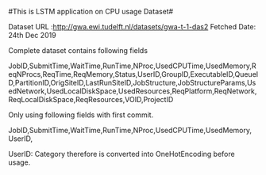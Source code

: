 #This is LSTM application on CPU usage Dataset#

Dataset URL :http://gwa.ewi.tudelft.nl/datasets/gwa-t-1-das2
Fetched Date: 24th Dec 2019

Complete dataset contains following fields

JobID,SubmitTime,WaitTime,RunTime,NProc,UsedCPUTime,UsedMemory,ReqNProcs,ReqTime,ReqMemory,Status,UserID,GroupID,ExecutableID,QueueID,PartitionID,OrigSiteID,LastRunSiteID,JobStructure,JobStructureParams,UsedNetwork,UsedLocalDiskSpace,UsedResources,ReqPlatform,ReqNetwork,ReqLocalDiskSpace,ReqResources,VOID,ProjectID

Only using following fields with first commit.

JobID,SubmitTime,WaitTime,RunTime,NProc,UsedCPUTime,UsedMemory, UserID,


UserID: Category therefore is converted into OneHotEncoding before usage. 


